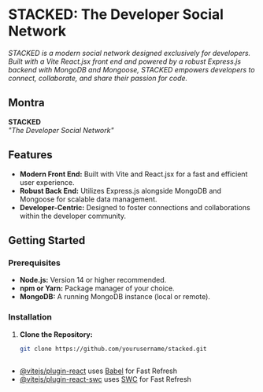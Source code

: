 # STACKED: The Developer Social Network

*STACKED is a modern social network designed exclusively for developers. Built with a Vite React.jsx front end and powered by a robust Express.js backend with MongoDB and Mongoose, STACKED empowers developers to connect, collaborate, and share their passion for code.*

## Montra

**STACKED**  
*"The Developer Social Network"*

## Features

- **Modern Front End:** Built with Vite and React.jsx for a fast and efficient user experience.
- **Robust Back End:** Utilizes Express.js alongside MongoDB and Mongoose for scalable data management.
- **Developer-Centric:** Designed to foster connections and collaborations within the developer community.

## Getting Started

### Prerequisites

- **Node.js:** Version 14 or higher recommended.
- **npm or Yarn:** Package manager of your choice.
- **MongoDB:** A running MongoDB instance (local or remote).

### Installation

1. **Clone the Repository:**

   ```bash
   git clone https://github.com/yourusername/stacked.git
  


- [@vitejs/plugin-react](https://github.com/vitejs/vite-plugin-react/blob/main/packages/plugin-react/README.md) uses [Babel](https://babeljs.io/) for Fast Refresh
- [@vitejs/plugin-react-swc](https://github.com/vitejs/vite-plugin-react-swc) uses [SWC](https://swc.rs/) for Fast Refresh
